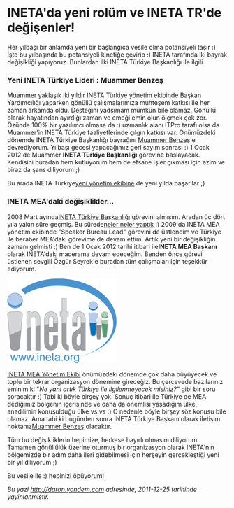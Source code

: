 # INETA'da yeni rolüm ve INETA TR'de değişenler!
Her yılbaşı bir anlamda yeni bir başlangıca vesile olma potansiyeli
taşır :) İşte bu yılbaşında bu potansiyeli kinetiğe çevirip :) INETA
tarafında iki bayrak değişikliği yapıyoruz. Bunlardan ilki INETA Türkiye
Başkanlığı ile ilgili.

### **Yeni INETA Türkiye Lideri : Muammer Benzeş**

Muammer yaklaşık iki yıldır INETA Türkiye yönetim ekibinde Başkan
Yardımcılığı yaparken gönüllü çalışmalarımıza muhteşem katkısı ile her
zaman arkamda oldu. Desteğini yadsımam mümkün bile olamaz. Gönüllü
olarak hayatından ayırdığı zaman ve emeği emin olun ölçmek çok zor.
Özünde 100% bir yazılımcı olmasa da :) uzmanlık alanı ITPro tarafı olsa
da Muammer'in INETA Türkiye faaliyetlerinde çılgın katkısı var.
Önümüzdeki dönemde INETA Türkiye Başkanlığı bayrağını [Muammer
Benzeş](http://www.muammerbenzes.com/)'e devrediyorum. Yılbaşı gecesi
yapacağımız geri sayım sonrası :) 1 Ocak 2012'de Muammer **INETA Türkiye
Başkanlığı** görevine başlayacak. Kendisini buradan hem kutluyorum hem
de efsane işler çıkması için azim ve biraz da şans diliyorum ;)

Bu arada INETA Türkiye[yeni yönetim
ekibine](http://www.inetatr.org/yonetim-kurulu) de yeni yılda başarılar
;)

### INETA MEA'daki değişiklikler...

2008 Mart ayında[INETA Türkiye
Başkanlığı](http://daron.yondem.com/tr/post/3411a3af-2850-40d6-8faa-1e8fa698330c)
görevini almışım. Aradan üç dört yıla yakın süre geçmiş. Bu sürede[neler
neler yaptık](http://daron.yondem.com/tr/search/INETA) :) 2009'da INETA
MEA yönetim ekibinde "Speaker Bureau Lead" görevini de üstlendim ve
Türkiye ile beraber MEA'daki görevime de devam ettim. Artık yeni bir
değişikliğin zamanı gelmişti :) Ben de 1 Ocak 2012 tarihi itibari
ile**INETA MEA Başkanı** olarak INETA'daki macerama devam edeceğim.
Benden önce görevi üstlenen sevgili Özgür Seyrek'e buradan tüm
çalışmaları için teşekkür ediyorum.

![INETA Logo](media/INETA_da_yeni_rolum_ve_INETA_TR_de_degisenler/ineta.png)

[INETA MEA Yönetim Ekibi](http://mea.ineta.org/mea-board) önümüzdeki
dönemde çok daha büyüyecek ve toplu bir tekrar organizasyon dönemine
gireceğiz. Bu çerçevede bazılarınız eminim ki "*Ne yani artık Türkiye
ile ilgilenmeyecek misiniz?"* gibi bir soru soracaktır :) Tabi ki böyle
birşey yok. Sonuç itibari ile Türkiye de MEA dediğimiz bölgenin
içerisinde ve daha da önemlisi yaşadığım ülke, anadilimin konuşulduğu
ülke vs vs :) O nedenle böyle birşey söz konusu bile olamaz. Ama tabi ki
bugünden sonra INETA Türkiye Başkanı olarak iletişim noktanız[Muammer
Benzeş](http://www.muammerbenzes.com/) olacaktır.

Tüm bu değişikliklerin hepimize, herkese hayırlı olmasını diliyorum.
Tamamen gönüllülük üzerine oturmuş bir organizasyon olarak INETA'nın
bölgemizde bir adım daha ileri gidebilmesi için herşeyin gerçekleştiği
yeni bir yıl diliyorum ;)

Bu vesile ile :) hepinizi öpüyorum!



*Bu yazi http://daron.yondem.com adresinde, 2011-12-25 tarihinde yayinlanmistir.*
